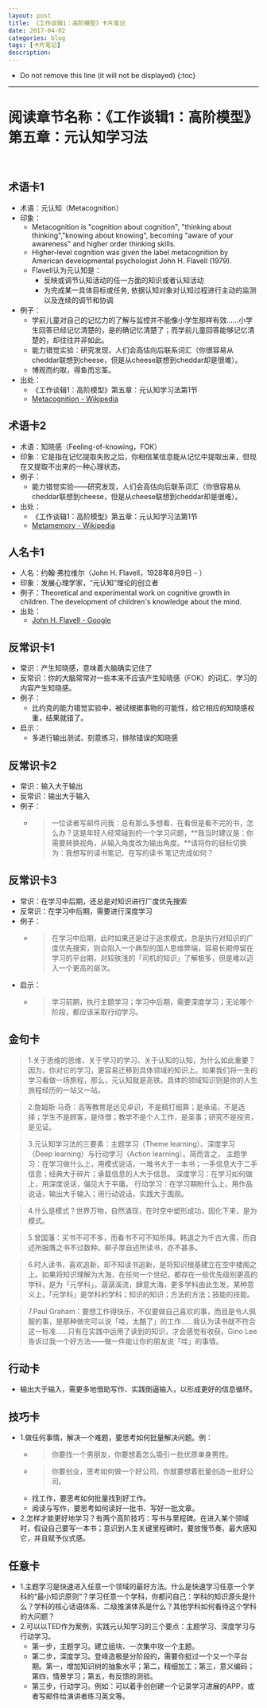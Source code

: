 ```yaml
---
layout: post
title: 《工作谈辑1：高阶模型》卡片笔记
date: 2017-04-02
categories: blog
tags: [卡片笔记]
description: 
---
```


* Do not remove this line (it will not be displayed)
{:toc}

---

# 阅读章节名称：《工作谈辑1：高阶模型》第五章：元认知学习法
&nbsp;

## 术语卡1
- 术语：元认知（Metacognition）
- 印象：
	- Metacognition is "cognition about cognition", "thinking about thinking","knowing about knowing", becoming "aware of your awareness" and higher order thinking skills.
	- Higher-level cognition was given the label metacognition by American developmental psychologist John H. Flavell (1979).
	- Flavell认为元认知是：
		- 反映或调节认知活动的任一方面的知识或者认知活动
		- 为完成某一具体目标或任务, 依据认知对象对认知过程进行主动的监测以及连续的调节和协调
- 例子：
	- 学前儿童对自己的记忆力的了解与监控并不能像小学生那样有效……小学生回答已经记忆清楚的，是的确记忆清楚了；而学前儿童回答能够记忆清楚的，却往往并非如此。
	- 能力错觉实验：研究发现，人们会高估向后联系词汇（你很容易从cheddar联想到cheese，但是从cheese联想到cheddar却是很难）。
	- 博观而约取，得鱼而忘筌。
- 出处：
	- 《工作谈辑1：高阶模型》第五章：元认知学习法第1节
	- [Metacognition - Wikipedia](https://en.wikipedia.org/wiki/Metacognition)


## 术语卡2
- 术语：知晓感（Feeling-of-knowing，FOK）
- 印象：它是指在记忆提取失败之后，你相信某信息能从记忆中提取出来，但现在又提取不出来的一种心理状态。
- 例子：
	- 能力错觉实验——研究发现，人们会高估向后联系词汇（你很容易从cheddar联想到cheese，但是从cheese联想到cheddar却是很难）。
- 出处：
	- 《工作谈辑1：高阶模型》第五章：元认知学习法第1节
	- [Metamemory - Wikipedia](https://en.wikipedia.org/wiki/Metamemory)


## 人名卡1
- 人名：约翰·弗拉维尔（John H. Flavell，1928年8月9日 - ）
- 印象：发展心理学家，“元认知”理论的创立者
- 例子：Theoretical and experimental work on cognitive growth in children. The development of children's knowledge about the mind.
- 出处：
	- [John H. Flavell - Google](https://www.google.com/#newwindow=1&q=John+H.+Flavell&*)

## 反常识卡1
- 常识：产生知晓感，意味着大脑确实记住了
- 反常识：你的大脑常常对一些本来不应该产生知晓感（FOK）的词汇、学习的内容产生知晓感。
- 例子：
	- 比约克的能力错觉实验中，被试根据事物的可能性，给它相应的知晓感权重，结果就错了。
- 启示：
	- 多进行输出测试、刻意练习，排除错误的知晓感


## 反常识卡2
- 常识：输入大于输出
- 反常识：输出大于输入
- 例子：
	- > 一位读者写邮件问我：总有那么多想看、在看但是看不完的书，怎么办？这是年轻人经常碰到的一个学习问题，**我当时建议是：你需要转换视角，从输入角度改为输出角度。**请将你的目标切换为：我想写的读书笔记、在写的读书
笔记完成如何？



## 反常识卡3
- 常识：在学习中后期，还总是对知识进行广度优先搜索
- 反常识：在学习中后期，需要进行深度学习
- 例子：
	- > 在学习中后期，此时如果还是过于追求模式，总是执行对知识的广度优先搜索，则会陷入一个典型的国人思维弊端，容易长期停留在学习的平台期，对较肤浅的「司机的知识」了解极多，但是难以迈入一个更高的层次。
- 启示：
	- > 学习前期，执行主题学习；学习中后期，需要深度学习；无论哪个阶段，都应该采取行动学习。

## 金句卡
> 1.关于思维的思维、关于学习的学习、关于认知的认知，为什么如此重要？因为，你对它的学习，更容易迁移到具体领域的知识上。如果我们将一生的学习看做一场旅程，那么，元认知就是高铁。具体的领域知识则是你的人生旅程经历的一站又一站。

> 2.詹姆斯·马奇：高等教育是远见卓识，不是精打细算；是承诺，不是选择；学生不是顾客，是侍僧；教学不是个人工作，是圣事；研究不是投资，是见证。

> 3.元认知学习法的三要素：主题学习（Theme learning）、深度学习（Deep learning）与行动学习（Action learning）。简而言之，
主题学习：在学习做什么上，用模式说话，一堆书大于一本书；一手信息大于二手信息；经典大于碎片；承载信息的人大于信息。
深度学习：在学习如何做上，用深度说话，偏见大于平庸。
行动学习：在学习期盼什么上，用作品说话，输出大于输入；用行动说话，实践大于围观。

> 4.什么是模式？世界万物，自然涌现，在时空中塑形成功，固化下来，是为模式。

> 5.曾国藩：买书不可不多，而看书不可不知所择。韩退之为千古大儒，而自述所服膺之书不过数种。柳子厚自述所读书，亦不甚多。

> 6.时人读书，喜欢追新。却不知读书追新，是将知识根基建立在空中楼阁之上。如果将知识理解为大海，在任何一个世纪，都存在一些优先级别更高的学科，是为「元学科」。潺潺溪流，肆意大海，更多学科由此生发。某种意义上，「元学科」是学科的学科；知识的知识；方法的方法；技能的技能。

> 7.Paul Graham：要想工作得快乐，不仅要做自己喜欢的事，而且是令人佩服的事，是那种做完可以说「哇，太酷了」的工作……我认为读书就不符合这一标准……只有在实践中运用了读到的知识，才会感觉有收获。Gino Lee 告诉过我一个好方法――做一件能让你的朋友说「哇」的事情。

## 行动卡
- 输出大于输入，需更多地借助写作、实践倒逼输入，以形成更好的信息循环。

## 技巧卡
- 1.做任何事情，解决一个难题，要思考如何批量解决问题。例：
	- > 你要找一个男朋友，你要想着怎么吸引一批优质单身男性。
	- > 你要创业，思考如何做一个好公司，你就要想着批量创造一批好公司。
	- 找工作，要思考如何批量找到好工作。
	- 阅读与写作，要思考如何读好一批书、写好一批文章。
- 2.怎样才能更好地学习？有两个高阶技巧：写书与里程碑。在进入某个领域时，假设自己要写一本书；意识到人生关键里程碑时，要放慢节奏，最大感知它，并且赋予仪式感。

## 任意卡
- 1.主题学习是快速进入任意一个领域的最好方法。什么是快速学习任意一个学科的“最小知识原则”？学习任意一个学科，你都问自己：学科的知识源头是什么？学科的核心话语体系、二级推演体系是什么？其他学科如何看待这个学科的大问题？
- 2.可以以TED作为案例，实践元认知学习的三个要点：主题学习、深度学习与行动学习。
	- 第一步，主题学习。建立组块、一次集中攻一个主题。
	- 第二步，深度学习。登峰造极是分阶段的，需要你挺过一个又一个平台期。第一，增加知识树的抽象水平；第二，精细加工；第三，意义编码；第四，情景学习；第五，有反馈的测验。
	- 第三步，行动学习。例如：可以着手创创建一个记录学习进展的APP，或者写邮件给演讲者练习英文等。
